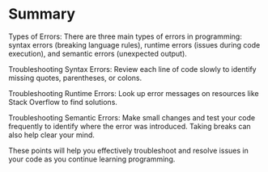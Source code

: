 # Summary

Types of Errors: There are three main types of errors in programming: syntax errors (breaking language rules), runtime errors (issues during code execution), and semantic errors (unexpected output).

Troubleshooting Syntax Errors: Review each line of code slowly to identify missing quotes, parentheses, or colons.

Troubleshooting Runtime Errors: Look up error messages on resources like Stack Overflow to find solutions.

Troubleshooting Semantic Errors: Make small changes and test your code frequently to identify where the error was introduced. Taking breaks can also help clear your mind.

These points will help you effectively troubleshoot and resolve issues in your code as you continue learning programming.
